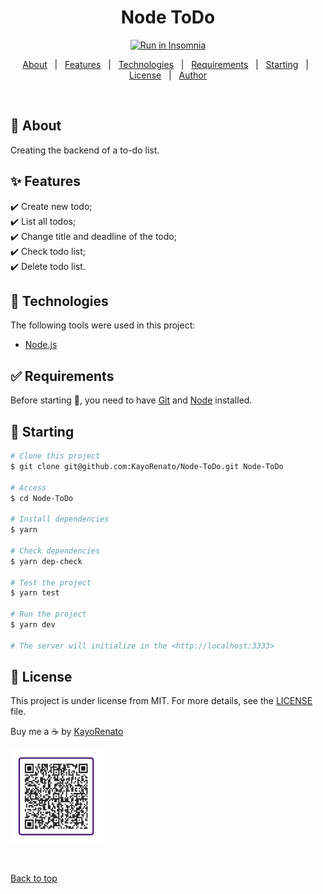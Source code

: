 <h1 align="center">Node ToDo</h1>

<p align="center">
  <a href="https://insomnia.rest/run/?label=Node%20API&uri=https%3A%2F%2Fraw.githubusercontent.com%2FKayoRenato%2FNode-ToDo%2Fmain%2FInsomnia_API.json" target="_blank"><img src="https://insomnia.rest/images/run.svg" alt="Run in Insomnia"></a>
</p>

<p align="center">
  <a href="#dart-about">About</a> &#xa0; | &#xa0; 
  <a href="#sparkles-features">Features</a> &#xa0; | &#xa0;
  <a href="#rocket-technologies">Technologies</a> &#xa0; | &#xa0;
  <a href="#white_check_mark-requirements">Requirements</a> &#xa0; | &#xa0;
  <a href="#checkered_flag-starting">Starting</a> &#xa0; | &#xa0;
  <a href="#memo-license">License</a> &#xa0; | &#xa0;
  <a href="https://github.com/https:&#x2F;&#x2F;github.com&#x2F;KayoRenato" target="_blank">Author</a>
</p>

<br>

## :dart: About ##

Creating the backend of a to-do list.

## :sparkles: Features ##

:heavy_check_mark: Create new todo;\
:heavy_check_mark: List all todos;\
:heavy_check_mark: Change title and deadline of the todo;\
:heavy_check_mark: Check todo list;\
:heavy_check_mark: Delete todo list.

## :rocket: Technologies ##

The following tools were used in this project:
- [Node.js](https://nodejs.org/en/)

## :white_check_mark: Requirements ##

Before starting :checkered_flag:, you need to have [Git](https://git-scm.com) and [Node](https://nodejs.org/en/) installed.

## :checkered_flag: Starting ##

```bash
# Clone this project
$ git clone git@github.com:KayoRenato/Node-ToDo.git Node-ToDo 

# Access
$ cd Node-ToDo

# Install dependencies
$ yarn

# Check dependencies
$ yarn dep-check

# Test the project
$ yarn test

# Run the project
$ yarn dev

# The server will initialize in the <http://localhost:3333>
```

## :memo: License ##

This project is under license from MIT. For more details, see the [LICENSE](LICENSE.md) file.


Buy me a :coffee: by <a href="https://github.com/https:&#x2F;&#x2F;github.com&#x2F;KayoRenato" target="_blank">KayoRenato</a>

<img src="img/buy_coffee.jpg" alt="buy me a coffee" width="150" height="150">

&#xa0;

<a href="#top">Back to top</a>
